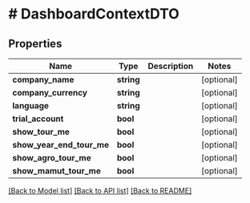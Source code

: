 # # DashboardContextDTO

## Properties

Name | Type | Description | Notes
------------ | ------------- | ------------- | -------------
**company_name** | **string** |  | [optional]
**company_currency** | **string** |  | [optional]
**language** | **string** |  | [optional]
**trial_account** | **bool** |  | [optional]
**show_tour_me** | **bool** |  | [optional]
**show_year_end_tour_me** | **bool** |  | [optional]
**show_agro_tour_me** | **bool** |  | [optional]
**show_mamut_tour_me** | **bool** |  | [optional]

[[Back to Model list]](../../README.md#models) [[Back to API list]](../../README.md#endpoints) [[Back to README]](../../README.md)
